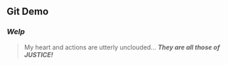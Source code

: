 ## Git Demo

### **_Welp_**

> My heart and actions are utterly unclouded... **_They are all those of JUSTICE!_**
